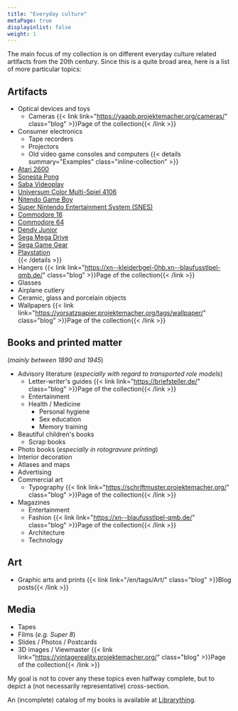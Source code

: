 ```yaml
---
title: "Everyday culture"
metaPage: true
displayinlist: false
weight: 1
---
```


The main focus of my collection is on different everyday culture related artifacts from the 20th century. Since this is a quite broad area, here is a list of more particular topics:

## Artifacts
* Optical devices and toys
  * Cameras {{< link link="https://yaapb.projektemacher.org/cameras/" class="blog" >}}Page of the collection{{< /link >}}
* Consumer electronics
  * Tape recorders
  * Projectors
  * Old video game consoles and computers {{< details summary="Examples" class="inline-collection" >}}
* [Atari 2600](https://de.wikipedia.org/wiki/Atari_2600)
* [Sonesta Pong](https://consollection.de/de/model/pong)
* [Saba Videoplay](http://www.8bit-homecomputermuseum.at/computer/saba_videoplay.html)
* [Universum Color Multi-Spiel 4106](https://retroconsoles.fandom.com/wiki/Universum_TV_Multispiel#Universum_Color_Multispiel_4106)
* [Nitendo Game Boy](https://en.wikipedia.org/wiki/Game_Boy)
* [Super Nintendo Entertainment System (SNES)](https://en.wikipedia.org/wiki/Super_Nintendo_Entertainment_System)                                                    
* [Commodore 16](https://en.wikipedia.org/wiki/Commodore_16)
* [Commodore 64](https://en.wikipedia.org/wiki/Commodore_64)
* [Dendy Junior](https://en.wikipedia.org/wiki/Dendy)
* [Sega Mega Drive](https://en.wikipedia.org/wiki/Sega_Genesis)
* [Sega Game Gear](https://en.wikipedia.org/wiki/Game_Gear)
* [Playstation](https://en.wikipedia.org/wiki/PlayStation)                                                                                                            
{{< /details >}}
* Hangers {{< link link="https://xn--kleiderbgel-0hb.xn--blaufusstlpel-qmb.de/" class="blog" >}}Page of the collection{{< /link >}}
* Glasses
* Airplane cutlery
* Ceramic, glass and porcelain objects
* Wallpapers {{< link link="https://vorsatzpapier.projektemacher.org/tags/wallpaper/" class="blog" >}}Page of the collection{{< /link >}}

## Books and printed matter
 (*mainly between 1890 and 1945*)
* Advisory literature (*especially with regard to transported role models*)
  * Letter-writer's guides {{< link link="https://briefsteller.de/" class="blog" >}}Page of the collection{{< /link >}}
  * Entertainment
  * Health / Medicine
    * Personal hygiene
    * Sex education
    * Memory training
* Beautiful children's books
  * Scrap books
* Photo books (*especially in rotogravure printing*)
* Interior decoration
* Atlases and maps
* Advertising
* Commercial art
  * Typography {{< link link="https://schriftmuster.projektemacher.org/" class="blog" >}}Page of the collection{{< /link >}}
* Magazines
  * Entertainment
  * Fashion {{< link link="https://xn--blaufusstlpel-qmb.de/" class="blog" >}}Page of the collection{{< /link >}}
  * Architecture
  * Technology

## Art
* Graphic arts and prints {{< link link="/en/tags/Art/" class="blog" >}}Blog posts{{< /link >}}

## Media
* Tapes
* Films (*e.g. Super 8*)
* Slides / Photos / Postcards
* 3D images / Viewmaster {{< link link="https://vintagereality.projektemacher.org/" class="blog" >}}Page of the collection{{< /link >}}

My goal is not to cover any these topics even halfway complete, but to depict a (not necessarily representative) cross-section.

An (incomplete) catalog of my books is available at [Librarything](https://www.librarything.com/profile/cmahnke).
